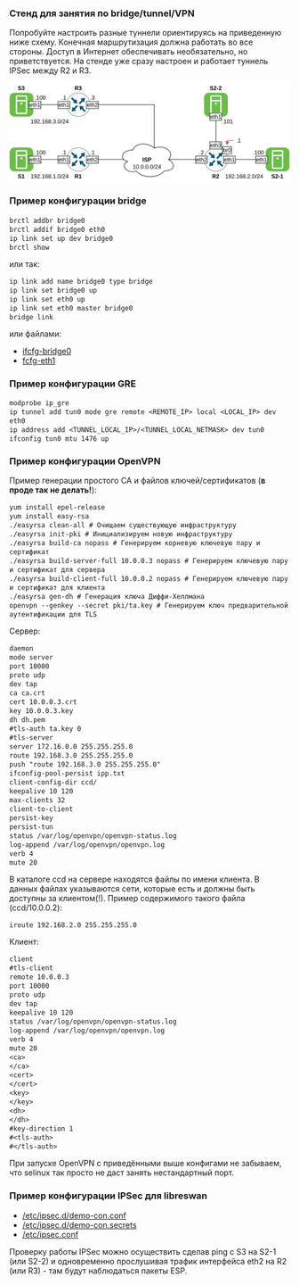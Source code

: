 ### Стенд для занятия по bridge/tunnel/VPN

Попробуйте настроить разные туннели ориентируясь на приведенную ниже схему.
Конечная маршрутизация должна работать во все стороны. Доступ в Интернет обеспечивать необязательно, но приветствуется.
На стенде уже сразу настроен и работает туннель IPSec между R2 и R3.

![](docs/vpn.png)

### Пример конфигурации bridge
```
brctl addbr bridge0
brctl addif bridge0 eth0
ip link set up dev bridge0
brctl show
```
или так:
```
ip link add name bridge0 type bridge
ip link set bridge0 up
ip link set eth0 up
ip link set eth0 master bridge0
bridge link
```
или файлами:
- [ifcfg-bridge0](provisioning/templates/ifcfg-bridge0.j2)
- [fcfg-eth1](provisioning/templates/ifcfg-eth1.j2)


### Пример конфигурации GRE

```
modprobe ip_gre
ip tunnel add tun0 mode gre remote <REMOTE_IP> local <LOCAL_IP> dev eth0
ip address add <TUNNEL_LOCAL_IP>/<TUNNEL_LOCAL_NETMASK> dev tun0
ifconfig tun0 mtu 1476 up
```

### Пример конфигурации OpenVPN

Пример генерации простого CA и файлов ключей/сертификатов (**в проде так не делать!**):
```
yum install epel-release
yum install easy-rsa
./easyrsa clean-all # Очищаем существующую инфраструктуру
./easyrsa init-pki # Инициализируем новую инфраструктуру
./easyrsa build-ca nopass # Генерируем корневую ключевую пару и сертификат
./easyrsa build-server-full 10.0.0.3 nopass # Генерируем ключевую пару и сертификат для сервера
./easyrsa build-client-full 10.0.0.2 nopass # Генерируем ключевую пару и сертификат для клиента
./easyrsa gen-dh # Генерация ключа Диффи-Хеллмана
openvpn --genkey --secret pki/ta.key # Генерируем ключ предварительной аутентификации для TLS
```

Сервер:
```
daemon
mode server
port 10000
proto udp
dev tap
ca ca.crt
cert 10.0.0.3.crt 
key 10.0.0.3.key
dh dh.pem
#tls-auth ta.key 0
#tls-server
server 172.16.0.0 255.255.255.0
route 192.168.3.0 255.255.255.0
push "route 192.168.3.0 255.255.255.0"
ifconfig-pool-persist ipp.txt
client-config-dir ccd/
keepalive 10 120
max-clients 32
client-to-client
persist-key
persist-tun
status /var/log/openvpn/openvpn-status.log
log-append /var/log/openvpn/openvpn.log
verb 4
mute 20
```
В каталоге ccd на сервере находятся файлы по имени клиента. В данных файлах указываются сети, которые есть и должны быть доступны за клиентом(!). Пример содержимого такого файла (ccd/10.0.0.2):
```
iroute 192.168.2.0 255.255.255.0
```

Клиент:
```
client
#tls-client
remote 10.0.0.3
port 10000
proto udp
dev tap
keepalive 10 120
status /var/log/openvpn/openvpn-status.log
log-append /var/log/openvpn/openvpn.log
verb 4
mute 20
<ca>
</ca>
<cert>
</cert>
<key>
</key>
<dh>
</dh>
#key-direction 1
#<tls-auth>
#</tls-auth>
```

При запуске OpenVPN с приведёнными выше конфигами не забываем, что selinux так просто не даст занять нестандартный порт.

### Пример конфигурации IPSec для libreswan

- [/etc/ipsec.d/demo-con.conf](provisioning/templates/r2-ipsec.d.conf.j2)
- [/etc/ipsec.d/demo-con.secrets](provisioning/templates/r2-ipsec.d.secrets.j2)
- [/etc/ipsec.conf](provisioning/templates/ipsec.conf.j2)

Проверку работы IPSec можно осуществить сделав ping с S3 на S2-1 (или S2-2) и одновременно прослушивая трафик интерфейса eth2 на R2 (или R3) - там будут наблюдаться пакеты ESP.